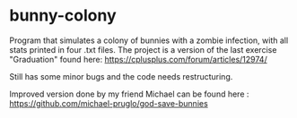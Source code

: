 # bunny-colony

Program that simulates a colony of bunnies with a zombie infection, with all stats printed in four .txt files.
The project is a version of the last exercise "Graduation" found here: https://cplusplus.com/forum/articles/12974/

Still has some minor bugs and the code needs restructuring.

Improved version done by my friend Michael can be found here : https://github.com/michael-pruglo/god-save-bunnies

